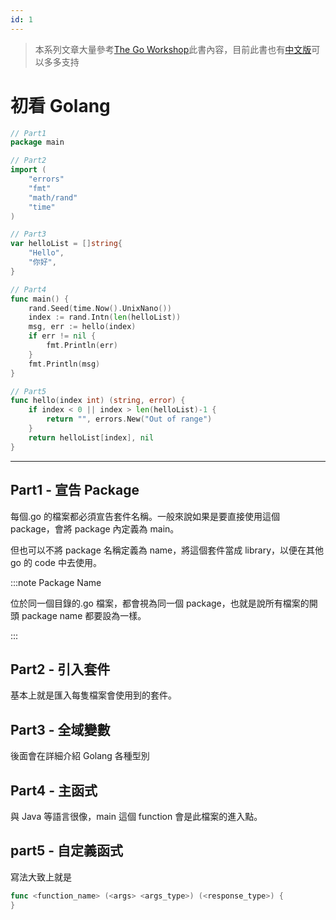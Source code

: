 ```yaml
---
id: 1
---
```


> 本系列文章大量參考[The Go Workshop](https://www.tenlong.com.tw/products/9781838647940)此書內容，目前此書也有[中文版](https://www.tenlong.com.tw/products/9789863126706?list_name=trs-t)可以多多支持

# 初看 Golang

```go
// Part1
package main

// Part2
import (
	"errors"
	"fmt"
	"math/rand"
	"time"
)

// Part3
var helloList = []string{
	"Hello",
	"你好",
}

// Part4
func main() {
	rand.Seed(time.Now().UnixNano())
	index := rand.Intn(len(helloList))
	msg, err := hello(index)
	if err != nil {
		fmt.Println(err)
	}
	fmt.Println(msg)
}

// Part5
func hello(index int) (string, error) {
	if index < 0 || index > len(helloList)-1 {
		return "", errors.New("Out of range")
	}
	return helloList[index], nil
}
```

---

## Part1 - 宣告 Package

每個.go 的檔案都必須宣告套件名稱。一般來說如果是要直接使用這個 package，會將 package 內定義為 main。

但也可以不將 package 名稱定義為 name，將這個套件當成 library，以便在其他 go 的 code 中去使用。

:::note Package Name

位於同一個目錄的.go 檔案，都會視為同一個 package，也就是說所有檔案的開頭 package name 都要設為一樣。

:::

## Part2 - 引入套件

基本上就是匯入每隻檔案會使用到的套件。

## Part3 - 全域變數

後面會在詳細介紹 Golang 各種型別

## Part4 - 主函式

與 Java 等語言很像，main 這個 function 會是此檔案的進入點。

## part5 - 自定義函式

寫法大致上就是

```go
func <function_name> (<args> <args_type>) (<response_type>) {
}
```
